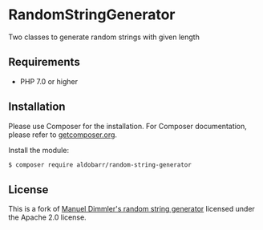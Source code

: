 # RandomStringGenerator

Two classes to generate random strings with given length

## Requirements

- PHP 7.0 or higher

## Installation

Please use Composer for the installation. For Composer documentation, please refer to
[getcomposer.org](http://getcomposer.org/).

Install the module:

```sh
$ composer require aldobarr/random-string-generator
```

## License
This is a fork of [Manuel Dimmler's random string generator](https://github.com/datapp/random-string-generator) licensed under the Apache 2.0 license.